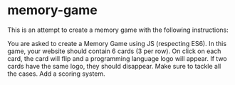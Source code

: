 # memory-game

This is an attempt to create a memory game with the following instructions: 

You are asked to create a Memory Game using JS (respecting ES6).
In this game, your website should contain 6 cards (3 per row). 
On click on each card, the card will flip and a programming language logo will appear. 
If two cards have the same logo, they should disappear. 
Make sure to tackle all the cases. 
Add a scoring system.
